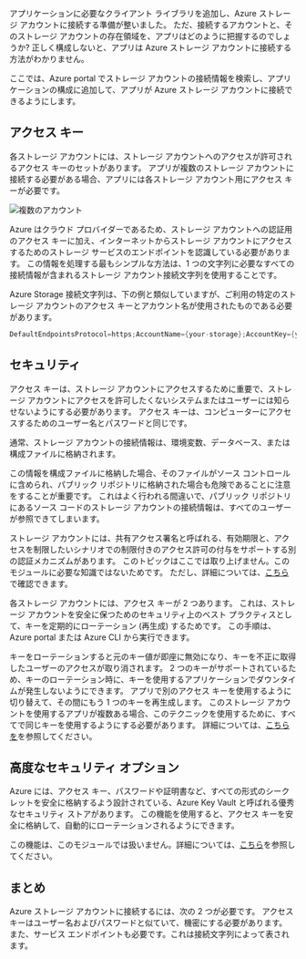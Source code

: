 アプリケーションに必要なクライアント ライブラリを追加し、Azure ストレージ アカウントに接続する準備が整いました。 ただ、接続するアカウントと、そのストレージ アカウントの存在領域を、アプリはどのように把握するのでしょうか? 正しく構成しないと、アプリは Azure ストレージ アカウントに接続する方法がわかりません。 

ここでは、Azure portal でストレージ アカウントの接続情報を検索し、アプリケーションの構成に追加して、アプリが Azure ストレージ アカウントに接続できるようにします。

## <a name="access-keys"></a>アクセス キー

各ストレージ アカウントには、ストレージ アカウントへのアクセスが許可されるアクセス キーのセットがあります。 アプリが複数のストレージ アカウントに接続する必要がある場合、アプリには各ストレージ アカウント用にアクセス キーが必要です。

![複数のアカウント](..\media-draft\6-multiple-accounts.png)

Azure はクラウド プロバイダーであるため、ストレージ アカウントへの認証用のアクセス キーに加え、インターネットからストレージ アカウントにアクセスするためのストレージ サービスのエンドポイントを認識している必要があります。 この情報を処理する最もシンプルな方法は、1 つの文字列に必要なすべての接続情報が含まれるストレージ アカウント接続文字列を使用することです。

Azure Storage 接続文字列は、下の例と類似していますが、ご利用の特定のストレージ アカウントのアクセス キーとアカウント名が使用されたものである必要があります。

```csharp
DefaultEndpointsProtocol=https;AccountName={your-storage};AccountKey={your-access-key};EndpointSuffix=core.windows.net
```

## <a name="security"></a>セキュリティ

アクセス キーは、ストレージ アカウントにアクセスするために重要で、ストレージ アカウントにアクセスを許可したくないシステムまたはユーザーには知らせないようにする必要があります。 アクセス キーは、コンピューターにアクセスするためのユーザー名とパスワードと同じです。

通常、ストレージ アカウントの接続情報は、環境変数、データベース、または構成ファイルに格納されます。

この情報を構成ファイルに格納した場合、そのファイルがソース コントロールに含められ、パブリック リポジトリに格納された場合も危険であることに注意をすることが重要です。 これはよく行われる間違いで、パブリック リポジトリにあるソース コードのストレージ アカウントの接続情報は、すべてのユーザーが参照できてしまいます。

ストレージ アカウントには、共有アクセス署名と呼ばれる、有効期限と、アクセスを制限したいシナリオでの制限付きのアクセス許可の付与をサポートする別の認証メカニズムがあります。 このトピックはここでは取り上げません。このモジュールに必要な知識ではないためです。 ただし、詳細については、[こちら](https://docs.microsoft.com/azure/storage/common/storage-dotnet-shared-access-signature-part-1)で確認できます。

各ストレージ アカウントには、アクセス キーが 2 つあります。 これは、ストレージ アカウントを安全に保つためのセキュリティ上のベスト プラクティスとして、キーを定期的にローテーション (再生成) するためです。 この手順は、Azure portal または Azure CLI から実行できます。

キーをローテーションすると元のキー値が即座に無効になり、キーを不正に取得したユーザーのアクセスが取り消されます。 2 つのキーがサポートされているため、キーのローテーション時に、キーを使用するアプリケーションでダウンタイムが発生しないようにできます。 アプリで別のアクセス キーを使用するように切り替えて、その間にもう 1 つのキーを再生成します。 このストレージ アカウントを使用するアプリが複数ある場合、このテクニックを使用するために、すべてで同じキーを使用するようにする必要があります。 詳細については、[こちらを](https://docs.microsoft.com/azure/storage/common/storage-create-storage-account#manage-your-storage-access-keys)を参照してください。

## <a name="advanced-security-options"></a>高度なセキュリティ オプション

Azure には、アクセス キー、パスワードや証明書など、すべての形式のシークレットを安全に格納するよう設計されている、Azure Key Vault と呼ばれる優秀なセキュリティ ストアがあります。 この機能を使用すると、アクセス キーを安全に格納して、自動的にローテーションされるようにできます。

この機能は、このモジュールでは扱いません。詳細については、[こちら](https://docs.microsoft.com/azure/key-vault/key-vault-ovw-storage-keys)を参照してください。

## <a name="summary"></a>まとめ

Azure ストレージ アカウントに接続するには、次の 2 つが必要です。 アクセス キーはユーザー名およびパスワードと似ていて、機密にする必要があります。 また、サービス エンドポイントも必要です。これは接続文字列によって表されます。
